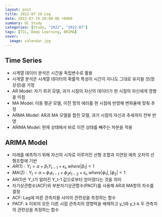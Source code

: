 ```yaml
---
layout: post
title: 2022-07-19 Log
date: 2022-07-19 20:00:00 +0900
summary: DL Study
categories: [Study, "2022", "2022-07"]
tags: [TIL, Deep Learning, ARIMA]
cover:
  image: calendar.jpg
---
```


## Time Series
- 시계열 데이터 분석은 시간을 독립변수로 활용
- 시계열 분석은 시계열 데이터의 확률적 특성이 시간이 지나도 그대로 유지될 것(정상성)을 가정
- AR Model: 자기 회귀 모델, 과거 시점의 자신의 데이터가 현 시점의 자신에게 영향을 미침
- MA Model: 이동 평균 모델, 이전 항의 에러를 현 시점에 반영해 변화율에 맞춰 추정
- ARMA Model: AR과 MA 모델을 합친 모델, 과거 시점의 자신과 추세까지 전부 반영
- ARIMA Model: 현재 상태에서 바로 이전 상태를 빼주는 차분을 적용

## ARIMA Model
- 미래를 예측하기 위해 자신의 시차로 이루어진 선형 조합과 지연된 예측 오차의 선형조합에 기반
- $AR(1):Y_t=\alpha+\beta_1Y_{t-1}+\epsilon_t,where|\beta_1|<1$
- $MA(2):Y_t=\alpha+\phi_1\epsilon_{t-1}+\phi_2\epsilon_{t-2}+\epsilon_t,where|\phi_1|,|\phi_2|<1$
- AR(1)은 Y_t가 알려진 Y_t-1 값으로부터 얻어졌다는 것을 의미
- 자기상관함수(ACF)와 부분자기상관함수(PACF)를 사용해 AR과 MA항의 차수를 결정
- ACF: Lag에 따른 관측치들 사이의 관련성을 측정하는 함수
- PACF: k 이외의 모든 다른 시점 관측치의 영향력을 배제하고 y_t와 y_t-k 두 관측치의 관련성을 측정하는 함수
